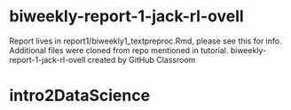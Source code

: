 # biweekly-report-1-jack-rl-ovell
Report lives in report1/biweekly1_textpreproc.Rmd, please see this for info. Additional files were cloned from repo mentioned in tutorial.
biweekly-report-1-jack-rl-ovell created by GitHub Classroom
# intro2DataScience
